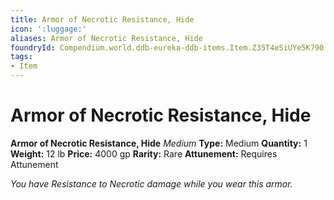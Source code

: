 ```yaml
---
title: Armor of Necrotic Resistance, Hide
icon: ':luggage:'
aliases: Armor of Necrotic Resistance, Hide
foundryId: Compendium.world.ddb-eureka-ddb-items.Item.Z35T4eSiUYe5K790
tags:
- Item
---
```


# Armor of Necrotic Resistance, Hide

**Armor of Necrotic Resistance, Hide**
_Medium_
**Type:** Medium
**Quantity:** 1
**Weight:** 12 lb
**Price:** 4000 gp
**Rarity:** Rare
**Attunement:** Requires Attunement

*You have Resistance to Necrotic damage while you wear this armor.*
